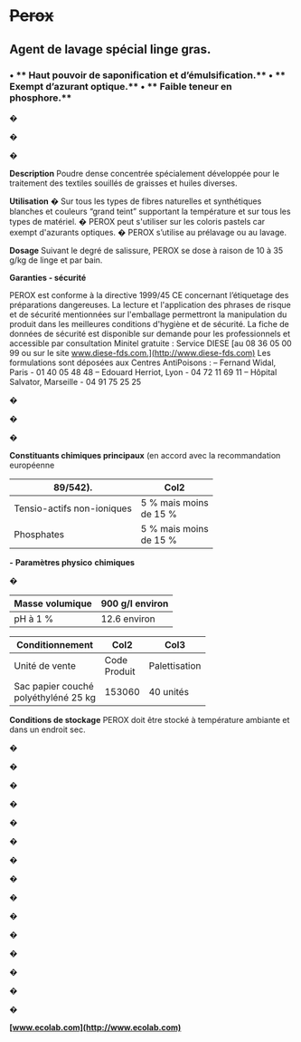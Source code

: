 # ~~**Perox**~~
## **Agent de lavage spécial linge gras.**
### • ** Haut pouvoir de saponification et d’émulsification.** • ** Exempt d’azurant optique.** • ** Faible teneur en phosphore.**

�

�

�


**Description**
Poudre dense concentrée spécialement développée
pour le traitement des textiles souillés de graisses et
huiles diverses.

**Utilisation**
� Sur tous les types de fibres naturelles et
synthétiques blanches et couleurs “grand teint”
supportant la température et sur tous les types de
matériel.
� PEROX peut s'utiliser sur les coloris pastels car
exempt d'azurants optiques.
� PEROX s’utilise au prélavage ou au lavage.

**Dosage**
Suivant le degré de salissure, PEROX se dose à raison
de 10 à 35 g/kg de linge et par bain.

**Garanties - sécurité**

PEROX est conforme à la directive 1999/45 CE
concernant l’étiquetage des préparations dangereuses.
La lecture et l'application des phrases de risque et de
sécurité mentionnées sur l'emballage permettront la
manipulation du produit dans les meilleures conditions
d'hygiène et de sécurité.
La fiche de données de sécurité est disponible sur
demande pour les professionnels et accessible par
consultation Minitel gratuite : Service DIESE
[au 08 36 05 00 99 ou sur le site www.diese-fds.com.](http://www.diese-fds.com)
Les formulations sont déposées aux Centres AntiPoisons :
– Fernand Widal, Paris - 01 40 05 48 48
– Edouard Herriot, Lyon - 04 72 11 69 11
– Hôpital Salvator, Marseille - 04 91 75 25 25


�

�

�


**Constituants chimiques principaux**
(en accord avec la recommandation européenne

|89/542).|Col2|
|---|---|
|Tensio-actifs non-ioniques|5 % mais moins<br>de 15 %|
|Phosphates|5 % mais moins<br>de 15 %|



**-**
**Paramètres physico** **chimiques**

�

|Masse volumique|900 g/l environ|
|---|---|
|pH à 1 %|12.6 environ|


|Conditionnement|Col2|Col3|
|---|---|---|
|Unité de vente|Code<br>Produit|Palettisation|
|Sac papier couché<br>polyéthyléné 25 kg|153060|40 unités|



**Conditions de stockage**
PEROX doit être stocké à température ambiante
et dans un endroit sec.


�

�

�


�

�

�


�

�

�


�

�

�


�

�

�

**[www.ecolab.com](http://www.ecolab.com)**

